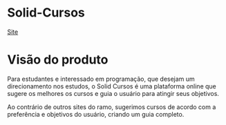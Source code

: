 # Solid-Cursos
[Site](https://matheusoliveira3.github.io/Solid-Cursos)

# Visão do produto 
Para estudantes e interessado em programação, que desejam um direcionamento nos estudos, o Solid Cursos é uma plataforma online que sugere os melhores os cursos e guia o usuário para atingir seus objetivos.
<p>Ao contrário de outros sites do ramo, sugerimos cursos de acordo com a preferência e objetivos do usuário, criando um guia completo.
